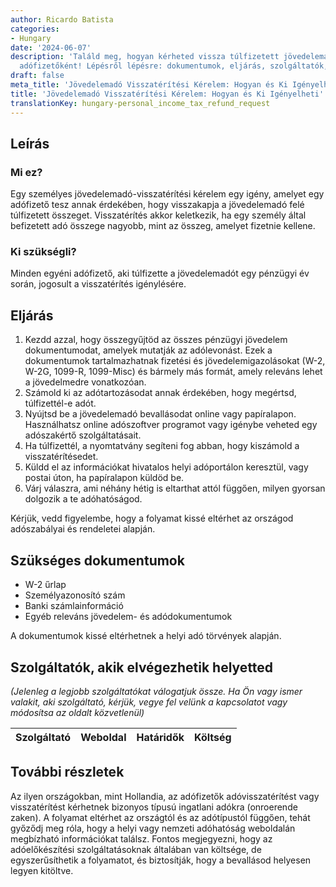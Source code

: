 ```yaml
---
author: Ricardo Batista
categories:
- Hungary
date: '2024-06-07'
description: 'Találd meg, hogyan kérheted vissza túlfizetett jövedelemadód egyéni
  adófizetőként! Lépésről lépésre: dokumentumok, eljárás, szolgáltatók, tippek.'
draft: false
meta_title: 'Jövedelemadó Visszatérítési Kérelem: Hogyan és Ki Igényelheti'
title: 'Jövedelemadó Visszatérítési Kérelem: Hogyan és Ki Igényelheti'
translationKey: hungary-personal_income_tax_refund_request
---
```



## Leírás
### Mi ez?
Egy személyes jövedelemadó-visszatérítési kérelem egy igény, amelyet egy adófizető tesz annak érdekében, hogy visszakapja a jövedelemadó felé túlfizetett összeget. Visszatérítés akkor keletkezik, ha egy személy által befizetett adó összege nagyobb, mint az összeg, amelyet fizetnie kellene.

### Ki szükségli?
Minden egyéni adófizető, aki túlfizette a jövedelemadót egy pénzügyi év során, jogosult a visszatérítés igénylésére.

## Eljárás
1. Kezdd azzal, hogy összegyűjtöd az összes pénzügyi jövedelem dokumentumodat, amelyek mutatják az adólevonást. Ezek a dokumentumok tartalmazhatnak fizetési és jövedelemigazolásokat (W-2, W-2G, 1099-R, 1099-Misc) és bármely más formát, amely releváns lehet a jövedelmedre vonatkozóan.
2. Számold ki az adótartozásodat annak érdekében, hogy megértsd, túlfizettél-e adót.
3. Nyújtsd be a jövedelemadó bevallásodat online vagy papíralapon. Használhatsz online adószoftver programot vagy igénybe veheted egy adószakértő szolgáltatásait.
4. Ha túlfizettél, a nyomtatvány segíteni fog abban, hogy kiszámold a visszatérítésedet.
5. Küldd el az információkat hivatalos helyi adóportálon keresztül, vagy postai úton, ha papíralapon küldöd be.
6. Várj válaszra, ami néhány hétig is eltarthat attól függően, milyen gyorsan dolgozik a te adóhatóságod.

Kérjük, vedd figyelembe, hogy a folyamat kissé eltérhet az országod adószabályai és rendeletei alapján.

## Szükséges dokumentumok
- W-2 űrlap
- Személyazonosító szám
- Banki számlainformáció
- Egyéb releváns jövedelem- és adódokumentumok

A dokumentumok kissé eltérhetnek a helyi adó törvények alapján.

## Szolgáltatók, akik elvégezhetik helyetted
_(Jelenleg a legjobb szolgáltatókat válogatjuk össze. Ha Ön vagy ismer valakit, aki szolgáltató, kérjük, vegye fel velünk a kapcsolatot vagy módosítsa az oldalt közvetlenül)_

| Szolgáltató     |     Weboldal    |     Határidők    |       Költség     |
| --------------- | --------------- |  :-------------: | :-------------: |

## További részletek
Az ilyen országokban, mint Hollandia, az adófizetők adóvisszatérítést vagy visszatérítést kérhetnek bizonyos típusú ingatlani adókra (onroerende zaken). A folyamat eltérhet az országtól és az adótípustól függően, tehát győződj meg róla, hogy a helyi vagy nemzeti adóhatóság weboldalán megbízható információkat találsz. Fontos megjegyezni, hogy az adóelőkészítési szolgáltatásoknak általában van költsége, de egyszerűsíthetik a folyamatot, és biztosítják, hogy a bevallásod helyesen legyen kitöltve.